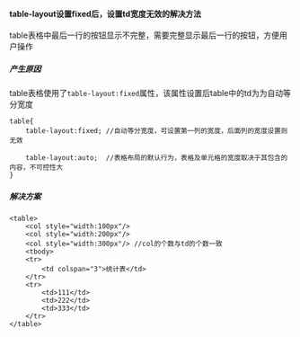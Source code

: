 #### table-layout设置fixed后，设置td宽度无效的解决方法

table表格中最后一行的按钮显示不完整，需要完整显示最后一行的按钮，方便用户操作

##### 产生原因

table表格使用了`table-layout:fixed`属性，该属性设置后table中的td为为自动等分宽度



```
table{
	table-layout:fixed; //自动等分宽度，可设置第一列的宽度，后面列的宽度设置则无效

	table-layout:auto;  //表格布局的默认行为，表格及单元格的宽度取决于其包含的内容，不可控性大
}
```

#####  解决方案

```
<table>
	<col style="width:100px"/>
	<col style="width:200px"/>
	<col style="width:300px"/> //col的个数与td的个数一致
	<tbody>
	<tr>
		<td colspan="3">统计表</td>
	</tr>
	<tr>
		<td>111</td>
		<td>222</td>
		<td>333</td>
	</tr>
</table>
```